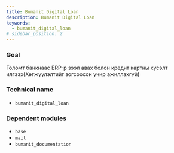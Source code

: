```yaml
---
title: Bumanit Digital Loan
description: Bumanit Digital Loan
keywords:
  - bumanit_digital_loan
# sidebar_position: 2
---
```

### Goal

Голомт банкнаас ERP-р зээл авах болон кредит картны хүсэлт илгээх(Хөгжүүлэлтийг зогсоосон учир ажиллахгүй)

### Technical name

- `bumanit_digital_loan`

### Dependent modules

- `base`
- `mail`
- `bumanit_documentation`
